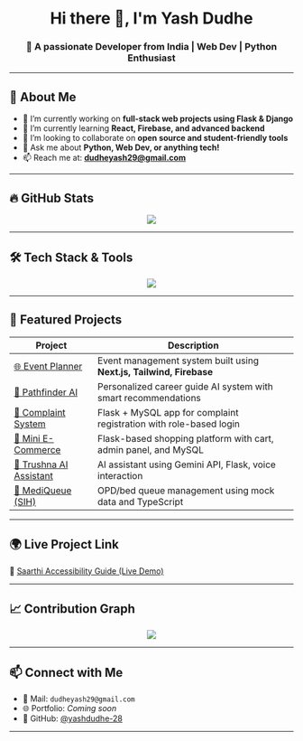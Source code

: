 <h1 align="center">Hi there 👋, I'm Yash Dudhe</h1>
<h3 align="center">🚀 A passionate Developer from India | Web Dev | Python Enthusiast</h3>

---

## 🧠 About Me
- 🔭 I’m currently working on **full-stack web projects using Flask & Django**
- 🌱 I’m currently learning **React, Firebase, and advanced backend**
- 👯 I’m looking to collaborate on **open source and student-friendly tools**
- 💬 Ask me about **Python, Web Dev, or anything tech!**
- 📫 Reach me at: **dudheyash29@gmail.com**

---

## 🔥 GitHub Stats 

<p align="center">
  <img src="https://github-readme-stats.vercel.app/api/top-langs/?username=yashdudhe-28&layout=compact&theme=tokyonight" />
</p>

---

## 🛠️ Tech Stack & Tools

<p align="center">
  <img src="https://skillicons.dev/icons?i=html,css,js,python,cpp,flask,django,mysql,git,github,vscode,figma" />
</p>

---

## 🚀 Featured Projects

| Project | Description |
|--------|-------------|
| [🌐 Event Planner](https://github.com/yogendra-27-bhange/eventplanner) | Event management system built using **Next.js, Tailwind, Firebase** |
| [🧠 Pathfinder AI](https://github.com/yogendra-27-bhange/Pathfinder-AI-sih1781) | Personalized career guide AI system with smart recommendations |
| [🎯 Complaint System](https://github.com/yogendra-27-bhange/complaint-management-system) | Flask + MySQL app for complaint registration with role-based login |
| [🛒 Mini E-Commerce](https://github.com/yogendra-27-bhange/mini-ecommerce) | Flask-based shopping platform with cart, admin panel, and MySQL |
| [🧠 Trushna AI Assistant](https://github.com/yogendra-27-bhange/trushna_ai_assistant) | AI assistant using Gemini API, Flask, voice interaction |
| [🏥 MediQueue (SIH)](https://github.com/yogendra-27-bhange/mediqueue-sih1620-opd-management) | OPD/bed queue management using mock data and TypeScript |

---

## 🌍 Live Project Link

🔗 [Saarthi Accessibility Guide (Live Demo)](https://saarthi-app.netlify.app/)

---

## 📈 Contribution Graph

<p align="center">
  <img src="https://github-readme-activity-graph.vercel.app/graph?username=yashdudhe-28&theme=react-dark&bg_color=0D1117" />
</p>

---

## 📫 Connect with Me

- 💌 Mail: `dudheyash29@gmail.com`
- 🌐 Portfolio: *Coming soon*
- 🔗 GitHub: [@yashdudhe-28](https://github.com/yashdudhe-28)

---
